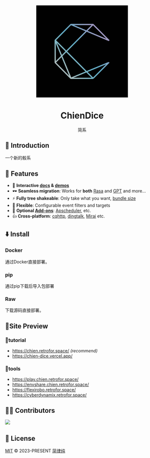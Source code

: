
<p align="center"><img width="300" src="image/readme/1681811270177.png"></p>

<h1 align="center">
  ChienDice
</h1>

<p align="center">
简系
</p>

## 📘 Introduction

一个新的骰系

## 🚀 Features

- 🎪 **Interactive [docs](https://iamai.retrofor.space) &amp; [demos](https://iamai.retrofor.space/demos)**
- 🕶 **Seamless migration**: Works for **both** [Rasa]() and [GPT]() and more...
- ⚡ **Fully tree shakeable**: Only take what you want, [bundle size](https://iamai.retrofor.space/export-size)
- 🔩 **Flexible**: Configurable event filters and targets
- 🔌 **Optional [Add-ons](https://iamai.retrofor.space/add-ons)**: [Apscheduler](https://iamai.retrofor.space/add-ons/apscheduler), etc.
- 👍 **Cross-platform**: [cqhttp](https://iamai.retrofor.space/guide/cqhttp-adapter.html), [dingtalk](https://iamai.retrofor.space/guide/dingtalk-adapter.html), [Mirai](https://iamai.retrofor.space/guide/mirai-adapter.html) etc.

## ⬇️ Install

### Docker

通过Docker直接部署。

### pip

通过pip下载后导入包部署

### Raw

下载源码直接部署。

## 🌈Site Preview

### 📌tutorial

- <https://chien.retrofor.space/> _(recommend)_
- <https://chien-dice.vercel.app/>

### 📌tools

- <https://play.chien.retrofor.space/>
- <https://envshare.chien.retrofor.space/>
- <https://flexirobo.retrofor.space/>
- <https://cyberdynamix.retrofor.space/>
  
## 👨‍🚀 Contributors

<a href="https://github.com/retrofor/ChienDice/graphs/contributors">
  <img width="50" src="https://contrib.rocks/image?repo=retrofor/ChienDice" />
</a>

## 📄 License

[MIT](https://github.com/retrofor/ChienDice/blob/main/LICENSE) © 2023-PRESENT [简律纯](https://github.com/HsiangNianian)
